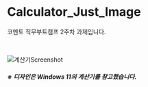 # Calculator_Just_Image
코멘토 직무부트캠프 2주차 과제입니다.

<br/>
  
![계산기Screenshot](https://github.com/user-attachments/assets/84941ba8-d7b1-46cb-8e3b-7dd29458fc9d)

**<h5>※ 디자인은 Windows 11의 계산기를 참고했습니다.<h5>**
